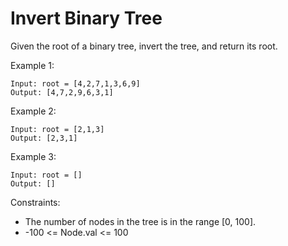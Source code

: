 # Invert Binary Tree

Given the root of a binary tree, invert the tree, and return its root.

Example 1:
```
Input: root = [4,2,7,1,3,6,9]
Output: [4,7,2,9,6,3,1]
```
Example 2:
```
Input: root = [2,1,3]
Output: [2,3,1]
```
Example 3:
```
Input: root = []
Output: []
```
 
Constraints:

- The number of nodes in the tree is in the range [0, 100].
- -100 <= Node.val <= 100